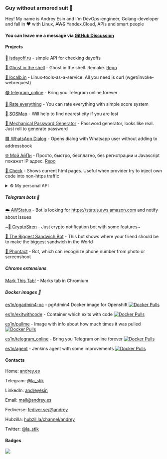 ### Guy without armored suit 👋

Hey! My name is Andrey Esin and I'm DevOps-engineer, Golang-developer and fall in :heart: with Linux, ~~AWS~~ Yandex.Cloud, APIs and smart people

#### You can leave me a message via [GitHub Discussion](https://github.com/esin/esin/discussions?discussions_q=category%3AGuestbook)

#### Projects
[📅 isdayoff.ru](https://isdayoff.ru) - simple API for checking dayoffs

[👻 Ghost in the shell](https://in.theshell.xyz) - Ghost in the shell. Remake. [Repo](https://github.com/esin/intheshell)

[🔧 localb.in](https://localb.in) - Linux-tools-as-a-service. All you need is curl (wget/invoke-webrequest)

[🟢 telegram_online](https://github.com/esin/telegram_online) - Bring you Telegram online forever

[🔢 Rate everything](https://esin.github.io/score/) - You can rate everything with simple score system

[📍 SOSMap](http://sosmap.2big.cc/) - Will help to find nearest city if you are lost

[🔑 Mechanical Password Generator](https://mpg.2big.cc/) - Password generator, looks like real. Just roll to generate password

[🟩 WhatsApp Dialog](http://2big.cc/wa) - Opens dialog with Whatsapp user without adding to addressbook

[🌐 Мой АйПи](https://xn--80aqbbmmk.xn--p1ai) - Просто, быстро, бесплатно, без регистрации и Javascript покажет IP адрес. [Repo](https://github.com/esin/myip)

[🔎 Check](http://2big.cc.website.yandexcloud.net/check/) - Shows current html pages. Useful when provider try to inject own code into non-https traffic

<details>
  <summary>⚙️ My personal API</summary>

  Just a joke 😄 but you can get some info about me

  **Now playing music:**
  ```bash
  https://api.andrey.es/in/v1/music
  ```

  **My location:**
  ```bash
  https://api.andrey.es/in/v1/location
  ```
  **My sleep status:**
  ```bash
  https://api.andrey.es/in/v1/sleep
  ```

</details>


##### Telegram bots :robot:
[☁️  AWStatus](https://t.me/Awstatus_bot) - Bot is looking for https://status.aws.amazon.com and notify about issues

~[📢 CryptoSiren](https://t.me/cryptosiren_bot) - Just crypto notification bot with some features~

[🥪 The Biggest Sandwich Bot](https://t.me/TheBiggestSandwichBot) - This bot shows where your friend should be to make the biggest sandwich in the World

[📸 Phontact](https://t.me/phontactbot) - Bot, which can recognize phone number from photo or screenshoot


##### Chrome extensions
[Mark This Tab!](https://chrome.google.com/webstore/detail/mark-this-tab/elpmfpacelndpdgiachjinkbfjddichb) - Marks tab in Chromium


##### Docker images 🐳
[es1n/pgadmin4-oc](https://hub.docker.com/repository/docker/es1n/pgadmin4-oc) - pgAdmin4 Docker image for Openshift [![Docker Pulls](https://img.shields.io/docker/pulls/es1n/pgadmin4-oc.svg)](https://img.shields.io/docker/pulls/es1n/pgadmin4-oc.svg)

[es1n/exitwithcode](https://hub.docker.com/repository/docker/es1n/exitwithcode) - Container which exits with code [![Docker Pulls](https://img.shields.io/docker/pulls/es1n/exitwithcode)](https://img.shields.io/docker/pulls/es1n/exitwithcode.svg)

[es1n/pullme](https://hub.docker.com/repository/docker/es1n/pullme) - Image with info about how much times it was pulled [![Docker Pulls](https://img.shields.io/docker/pulls/es1n/pullme.svg)](https://img.shields.io/docker/pulls/es1n/pullme.svg)

[es1n/telegram_online](https://hub.docker.com/repository/docker/es1n/telegram_online) - Bring you Telegram online forever [![Docker Pulls](https://img.shields.io/docker/pulls/es1n/telegram_online.svg)](https://img.shields.io/docker/pulls/es1n/telegram_online.svg)

[es1n/agent](https://hub.docker.com/repository/docker/es1n/agent) - Jenkins agent with some improvements [![Docker Pulls](https://img.shields.io/docker/pulls/es1n/agent.svg)](https://img.shields.io/docker/pulls/es1n/agent.svg)

#### Contacts

Home: [andrey.es](https://andrey.es)

Telegram: [@la_stik](https://t.me/la_stik)

LinkedIn: [andreyesin](https://linkedin.com/in/andreyesin)

Email: [mail@andrey.es](mailto:mail@andrey.es)

Fediverse: [fediver.se/@andrey](https://fediver.se/@andrey)

Hubzilla: [hubzil.la/channel/andrey](https://hubzil.la/channel/andrey)

Twitter: [@la_stik](https://twitter.com/la_stik)

#### Badges

![](https://komarev.com/ghpvc/?username=esin)
